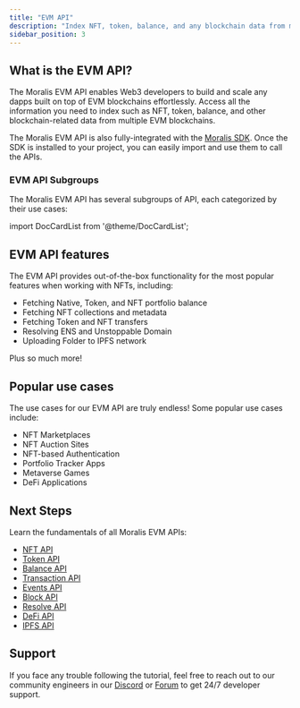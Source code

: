 ```yaml
---
title: "EVM API"
description: "Index NFT, token, balance, and any blockchain data from multiple EVM blockchains. Ethereum, Polygon, Avalanche, BNB Chain, Fantom, Cronos, Arbitrum, Ronin and testnets are supported. More networks to be added soon."
sidebar_position: 3
---
```


## What is the EVM API?

The Moralis EVM API enables Web3 developers to build and scale any dapps built on top of EVM blockchains effortlessly. Access all the information you need to index such as NFT, token, balance, and other blockchain-related data from multiple EVM blockchains.

The Moralis EVM API is also fully-integrated with the [Moralis SDK](/web3-data-api/getting-started/moralis-sdk). Once the SDK is installed to your project, you can easily import and use them to call the APIs.

### EVM API Subgroups

The Moralis EVM API has several subgroups of API, each categorized by their use cases:

import DocCardList from '@theme/DocCardList';

<DocCardList />  

## EVM API features

The EVM API provides out-of-the-box functionality for the most popular features when working with NFTs, including:

- Fetching Native, Token, and NFT portfolio balance
- Fetching NFT collections and metadata
- Fetching Token and NFT transfers
- Resolving ENS and Unstoppable Domain
- Uploading Folder to IPFS network

Plus so much more!

## Popular use cases

The use cases for our EVM API are truly endless! Some popular use cases include:

- NFT Marketplaces
- NFT Auction Sites
- NFT-based Authentication
- Portfolio Tracker Apps
- Metaverse Games
- DeFi Applications

## Next Steps

Learn the fundamentals of all Moralis EVM APIs:

- [NFT API](/web3-data-api/evm/nft-api)
- [Token API](/web3-data-api/evm/token-api)
- [Balance API](/web3-data-api/evm/balance-api)
- [Transaction API](/web3-data-api/evm/transaction-api)
- [Events API](/web3-data-api/evm/events-api)
- [Block API](/web3-data-api/evm/block-api)
- [Resolve API](/web3-data-api/evm/resolve-api)
- [DeFi API](/web3-data-api/evm/defi-api)
- [IPFS API](/web3-data-api/evm/ipfs-api)

## Support

If you face any trouble following the tutorial, feel free to reach out to our community engineers in our [Discord](https://moralis.io/discord) or [Forum](https://forum.moralis.io) to get 24/7 developer support.